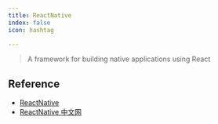 ```yaml
---
title: ReactNative
index: false
icon: hashtag

---
```


<!-- more -->

> A framework for building native applications using React

## Reference

- [ReactNative](https://github.com/facebook/react-native)
- [ReactNative 中文网](https://reactnative.cn/)